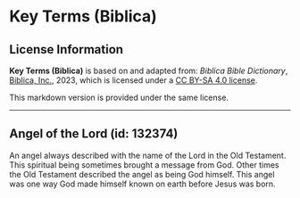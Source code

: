 # Key Terms (Biblica)

## License Information

**Key Terms (Biblica)** is based on and adapted from: _Biblica Bible Dictionary_, [Biblica, Inc.](https://www.biblica.com/), 2023, which is licensed under a [CC BY-SA 4.0 license](https://creativecommons.org/licenses/by-sa/4.0/legalcode.en).

This markdown version is provided under the same license.



--------------------------------

## Angel of the Lord (id: 132374)

An angel always described with the name of the Lord in the Old Testament. This spiritual being sometimes brought a message from God. Other times the Old Testament described the angel as being God himself. This angel was one way God made himself known on earth before Jesus was born.


